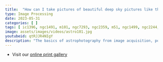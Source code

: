 ```yaml
---
title:  "How can I take pictures of beautiful deep sky pictures like the Elephant Trunk Nebula?"
type: Image Processing
date: 2023-05-31
categories: [ ]
tags: [ ic1396, ngc1491, m101, ngc7293, ngc2359, m51, ngc1499, ngc2244, ic1805, m8, m20 ]
image: assets/images/videos/astro101.jpg
youtubeid: qtRJJR4NIgY
description: "The basics of astrophotography from image acquisition, polar alignment, guiding, and calibration through image processing."
---
```


- Visit our [online print gallery](https://deepskyworkflows.shootproof.com)
